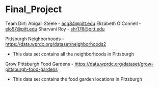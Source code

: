 # Final_Project

Team Dirt:
Abigail Steele - acg84@pitt.edu
Elizabeth O'Connell - elo57@pitt.edu
Sharvani Roy - shr176@pitt.edu

Pittsburgh Neighborhoods - https://data.wprdc.org/dataset/neighborhoods2
- This data set contains all the neighborhoods in Pittsburgh

Grow Pittsburgh Food Gardens - https://data.wprdc.org/dataset/grow-pittsburgh-food-gardens
- This data set contains the food garden locations in Pittsburgh
